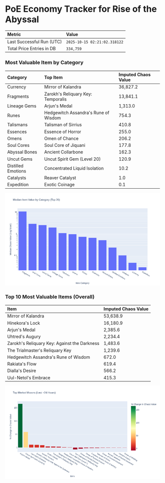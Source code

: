 # PoE Economy Tracker for Rise of the Abyssal

<!-- START_MAINTENANCE -->
| Metric | Value |
|:---|:---|
| Last Successful Run (UTC) | `2025-10-15 02:21:02.318122` |
| Total Price Entries in DB | `334,759` |

<!-- END_MAINTENANCE -->

<!-- START_DATAFRAME_DEBUG -->
<!-- END_DATAFRAME_DEBUG -->

<!-- START_CATEGORY_ANALYSIS -->
### Most Valuable Item by Category
| Category | Top Item | Imputed Chaos Value |
| :--- | :--- | :--- |
| Currency | Mirror of Kalandra | 36,827.2 |
| Fragments | Zarokh's Reliquary Key: Temporalis | 13,841.1 |
| Lineage Gems | Arjun's Medal | 1,313.0 |
| Runes | Hedgewitch Assandra's Rune of Wisdom | 754.3 |
| Talismans | Talisman of Sirrius | 410.8 |
| Essences | Essence of Horror | 255.0 |
| Omens | Omen of Chance | 206.2 |
| Soul Cores | Soul Core of Jiquani | 177.8 |
| Abyssal Bones | Ancient Collarbone | 162.3 |
| Uncut Gems | Uncut Spirit Gem (Level 20) | 120.9 |
| Distilled Emotions | Concentrated Liquid Isolation | 10.2 |
| Catalysts | Reaver Catalyst | 1.0 |
| Expedition | Exotic Coinage | 0.1 |


![Category Analysis Chart](charts/category_analysis.png)
<!-- END_ANALYSIS -->

<!-- START_ANALYSIS -->
### Top 10 Most Valuable Items (Overall)
| Item | Imputed Chaos Value |
| :--- | :--- |
| Mirror of Kalandra | 53,638.9 |
| Hinekora's Lock | 16,180.9 |
| Arjun's Medal | 2,385.6 |
| Uhtred's Augury | 2,234.4 |
| Zarokh's Reliquary Key: Against the Darkness | 1,483.6 |
| The Trialmaster's Reliquary Key | 1,239.6 |
| Hedgewitch Assandra's Rune of Wisdom | 672.0 |
| Rakiata's Flow | 619.4 |
| Dialla's Desire | 566.2 |
| Uul-Netol's Embrace | 415.3 |


![Market Movers Chart](charts/market_movers.png)
<!-- END_ANALYSIS -->
